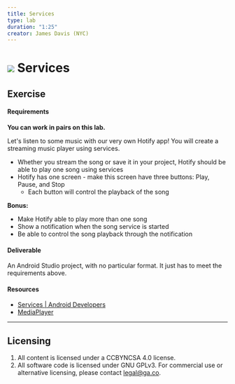 ```yaml
---
title: Services
type: lab
duration: "1:25"
creator: James Davis (NYC)
---
```


# ![](https://ga-dash.s3.amazonaws.com/production/assets/logo-9f88ae6c9c3871690e33280fcf557f33.png) Services

## Exercise

#### Requirements

**You can work in pairs on this lab.**

Let's listen to some music with our very own Hotify app! You will create a streaming music player using services.

* Whether you stream the song or save it in your project, Hotify should be able to play one song using services
* Hotify has one screen - make this screen have three buttons: Play, Pause, and Stop
  * Each button will control the playback of the song

**Bonus:**

* Make Hotify able to play more than one song
* Show a notification when the song service is started
* Be able to control the song playback through the notification

#### Deliverable

An Android Studio project, with no particular format. It just has to meet the requirements above.

#### Resources

- [Services | Android Developers](http://developer.android.com/reference/android/app/Service.html)
- [MediaPlayer](https://developer.android.com/guide/topics/media/mediaplayer.html)

---

## Licensing
1. All content is licensed under a CC­BY­NC­SA 4.0 license.
2. All software code is licensed under GNU GPLv3. For commercial use or alternative licensing, please contact [legal@ga.co](mailto:legal@ga.co).
